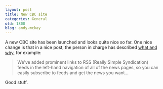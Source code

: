 ```yaml
---
layout: post
title: New CBC site
categories: General
old: 1800
blog: andy-mckay
---
```

A new CBC site has been launched and looks quite nice so far. One nice change is that in a nice post, the person in charge has described <a href="http://www.cbc.ca/launch/" target="_blank">what and why</a>, for example:  <blockquote> We&#39;ve added prominent links to RSS (Really Simple Syndication) feeds in the left-hand navigation of all of the news pages, so you can easily subscribe to feeds and get the news you want... </blockquote>  Good stuff.